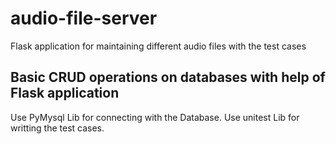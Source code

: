# audio-file-server
Flask application for maintaining different audio files with the test cases
## Basic CRUD operations on databases with help of Flask application
Use PyMysql Lib for connecting with the Database.
Use unitest Lib for writting the test cases.
